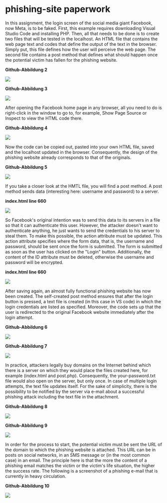 # phishing-site paperwork

In this assignment, the login screen of the social media giant Facebook, now Meta, is to be faked. First, this example requires downloading Visual Studio Code and installing PHP. Then, all that needs to be done is to create two files that will be tested in the localhost. An HTML file that contains the web page text and codes that define the output of the text in the browser. Simply put, this file defines how the user will perceive the web page. The second file contains a post method that defines what should happen once the potential victim has fallen for the phishing website.

**Github-Abbildung 2**

![](images/start,korrektur.png)


**Github-Abbildung 3**

![](images/test,localhost.png)

After opening the Facebook home page in any browser, all you need to do is right-click in the window to go to, for example, Show Page Source or Inspect to view the HTML code there.


**Github-Abbildung 4**

![](images/sourcecode_facebook.png)

Now the code can be copied out, pasted into your own HTML file, saved and the localhost updated in the browser. Consequently, the design of the phishing website already corresponds to that of the originals.

**Github-Abbildung 5**

![](images/localhost,browser.png)


If you take a closer look at the HMTL file, you will find a post method. A post method sends data (interesting here: username and password) to a server.

**index.html line 660**

![](images/action,method.png)

So Facebook's original intention was to send this data to its servers in a file so that it can authenticate this user. However, the attacker doesn't want to authenticate anything, he just wants to send the credentials to his server to steal them. To make this possible, the action attribute must be updated. This action attribute specifies where the form data, that is, the username and password, should be sent once the form is submitted. The form is submitted as soon as the user has clicked on the "Login" button. Additionally, the content of the ID attribute must be deleted, otherwise the username and password will be encrypted.

**index.html line 660**

![](images/action,post.png)

After saving again, an almost fully functional phishing website has now been created. The self-created post method ensures that after the login button is pressed, a text file is created (in this case in VS code) in which the login credentials are listed as specified. Moreover, the code sets up that the user is redirected to the original Facebook website immediately after the login attempt.

**Github-Abbildung 6**

![](images/postbig.png)

**Github-Abbildung 7**

![](images/yourpasswordbig.png)

In practice, attackers legally buy domains on the Internet behind which there is a server on which they would place the files created here, for example (index.html and post.php). Consequently, the your-password.txt file would also open on the server, but only once. In case of multiple login attempts, the text file updates itself. For the sake of simplicity, there is the possibility to be notified by the server via e-mail about a successful phishing attack including the text file in the attachment.

**Github-Abbildung 8**

![](images/yourpasswordwithemail.png)

**Github-Abbildung 9** 

![](images/email,finally.png)

In order for the process to start, the potential victim must be sent the URL of the domain to which the phishing website is attached. This URL can be in posts on social networks, in an SMS message or (in the most common case) in an email. The principle here is that the more the content of a phishing email matches the victim or the victim's life situation, the higher the success rate. The following is a screenshot of a phishing e-mail that is currently in heavy circulation.

**Github-Abbildung 10** 

![](images/email,amazon.png)
